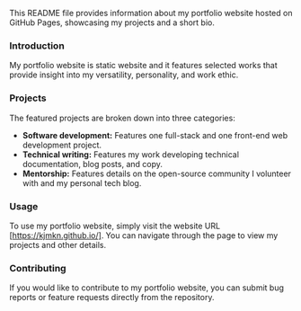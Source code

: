 This README file provides information about my portfolio website hosted on GitHub Pages, showcasing my projects and a short bio.

### Introduction

My portfolio website is static website and it features selected works that provide insight into my versatility, personality, and work ethic.

### Projects

The featured projects are broken down into three categories:

-   **Software development:** Features one full-stack and one front-end web development project.
-   **Technical writing:** Features my work developing technical documentation, blog posts, and copy.
-   **Mentorship:**  Features details on the open-source community I volunteer with and my personal tech blog.

### Usage

To use my portfolio website, simply visit the website URL [https://kjmkn.github.io/]. You can navigate through the page to view my projects and other details.


### Contributing

If you would like to contribute to my portfolio website, you can submit bug reports or feature requests directly from the repository.
